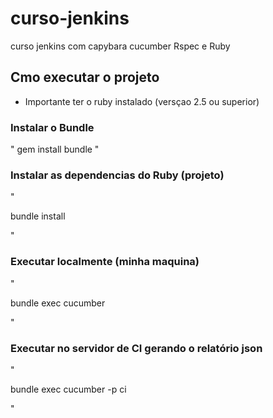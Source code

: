 # curso-jenkins
curso jenkins com capybara cucumber Rspec e Ruby

## Cmo executar o projeto

* Importante ter o ruby instalado (versçao 2.5 ou superior)

### Instalar o Bundle
"
gem install bundle
"
### Instalar as dependencias do Ruby (projeto)
"

bundle install

"

### Executar localmente (minha maquina)

"

bundle exec cucumber

"

### Executar no servidor de CI gerando o relatório json

"

bundle exec cucumber -p ci

"

